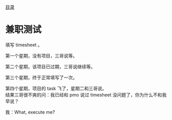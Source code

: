 [目录](./)
# 兼职测试

填写 timesheet 。

第一个星期，没有项目，三哥说等。

第二个星期，该项目已过期，三哥说继续等。  

第三个星期，终于正常填写了一次。

第四个星期，项目的 task 飞了，星期二和三哥说。  
结果三哥很不爽的问：我已经和 pmo 说过 timesheet 没问题了，你为什么不和我早说？

我：What, execute me?